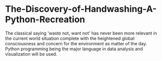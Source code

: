 # The-Discovery-of-Handwashing-A-Python-Recreation
The classical saying 'waste not, want not' has never been more relevant in the current world situation complete with the heightened global consciousness and concern for the environment as matter of the day. Python programming being the major language in data analysis and visualization will be used.
